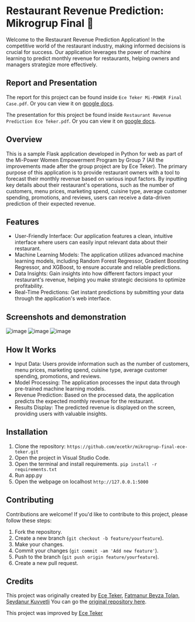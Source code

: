# Restaurant Revenue Prediction: Mikrogrup Final 💬

Welcome to the Restaurant Revenue Prediction Application! In the competitive world of the restaurant industry, making informed decisions is crucial for success. Our application leverages the power of machine learning to predict monthly revenue for restaurants, helping owners and managers strategize more effectively.

## Report and Presentation

The report for this project can be found inside `Ece Teker Mi-POWER Final Case.pdf`. Or you can view it on [google docs](https://docs.google.com/document/d/1PyOZ2_By9wBLi9KATzvrOmwLpleHRFivFdxslU5mOBg/edit?usp=sharing).

The presentation for this project be found inside `Restaurant Revenue Prediction Ece Teker.pdf`. Or you can view it on [google docs](https://docs.google.com/presentation/d/1isAZtyyU6bdIMhbXZxrLkQfzdL6rQpMNR4po4mbit8A/edit?usp=sharing).

## Overview
This is a sample Flask application developed in Python for web as part of the Mi-Power Women Empowerment Program by Group 7 (All the improvements made after the group project are by Ece Teker). The primary purpose of this application is to provide restaurant owners with a tool to forecast their monthly revenue based on various input factors. By inputting key details about their restaurant's operations, such as the number of customers, menu prices, marketing spend, cuisine type, average customer spending, promotions, and reviews, users can receive a data-driven prediction of their expected revenue.

## Features
- User-Friendly Interface: Our application features a clean, intuitive interface where users can easily input relevant data about their restaurant.
- Machine Learning Models: The application utilizes advanced machine learning models, including Random Forest Regressor, Gradient Boosting Regressor, and XGBoost, to ensure accurate and reliable predictions.
- Data Insights: Gain insights into how different factors impact your restaurant's revenue, helping you make strategic decisions to optimize profitability.
- Real-Time Predictions: Get instant predictions by submitting your data through the application's web interface.

## Screenshots and demonstration

![image](https://github.com/ecetkr/mikrogrup-final-ece-teker/assets/63408298/ef573e51-c2c3-4645-976d-706f94520f80)
![image](https://github.com/ecetkr/mikrogrup-final-ece-teker/assets/63408298/70154af9-9be2-411c-a98f-e96b06e9f889)
![image](https://github.com/ecetkr/mikrogrup-final-ece-teker/assets/63408298/6b4da6dc-dcac-400f-8566-4e4d30106f39)

## How It Works
- Input Data: Users provide information such as the number of customers, menu prices, marketing spend, cuisine type, average customer spending, promotions, and reviews.
- Model Processing: The application processes the input data through pre-trained machine learning models.
- Revenue Prediction: Based on the processed data, the application predicts the expected monthly revenue for the restaurant.
- Results Display: The predicted revenue is displayed on the screen, providing users with valuable insights.

## Installation

1. Clone the repository: `https://github.com/ecetkr/mikrogrup-final-ece-teker.git`
2. Open the project in Visual Studio Code.
3. Open the terminal and install requirements. `pip install -r requirements.txt`
4. Run app.py
5. Open the webpage on localhost `http://127.0.0.1:5000`

## Contributing

Contributions are welcome! If you'd like to contribute to this project, please follow these steps:

1. Fork the repository.
2. Create a new branch (`git checkout -b feature/yourfeature`).
3. Make your changes.
4. Commit your changes (`git commit -am 'Add new feature'`).
5. Push to the branch (`git push origin feature/yourfeature`).
6. Create a new pull request.

## Credits

This project was originally created by [Ece Teker](https://github.com/ecetkr), [Fatmanur Beyza Tolan](https://github.com/febete), [Şeydanur Kuvvetli](https://github.com/seydanurkuvvetli)
You can go the [original repository here](https://github.com/ecetkr/patika-ekip7). 

This project was improved by [Ece Teker](https://github.com/ecetkr)
